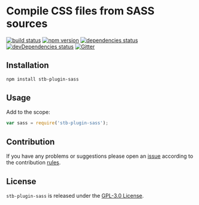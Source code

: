 Compile CSS files from SASS sources
===================================

[![build status](https://img.shields.io/travis/stbsdk/plugin-sass.svg?style=flat-square)](https://travis-ci.org/stbsdk/plugin-sass)
[![npm version](https://img.shields.io/npm/v/stb-plugin-sass.svg?style=flat-square)](https://www.npmjs.com/package/stb-plugin-sass)
[![dependencies status](https://img.shields.io/david/stbsdk/plugin-sass.svg?style=flat-square)](https://david-dm.org/stbsdk/plugin-sass)
[![devDependencies status](https://img.shields.io/david/dev/stbsdk/plugin-sass.svg?style=flat-square)](https://david-dm.org/stbsdk/plugin-sass?type=dev)
[![Gitter](https://img.shields.io/badge/gitter-join%20chat-blue.svg?style=flat-square)](https://gitter.im/DarkPark/stbsdk)


## Installation ##

```bash
npm install stb-plugin-sass
```


## Usage ##

Add to the scope:

```js
var sass = require('stb-plugin-sass');
```


## Contribution ##

If you have any problems or suggestions please open an [issue](https://github.com/stbsdk/plugin-sass/issues)
according to the contribution [rules](.github/contributing.md).


## License ##

`stb-plugin-sass` is released under the [GPL-3.0 License](http://opensource.org/licenses/GPL-3.0).
